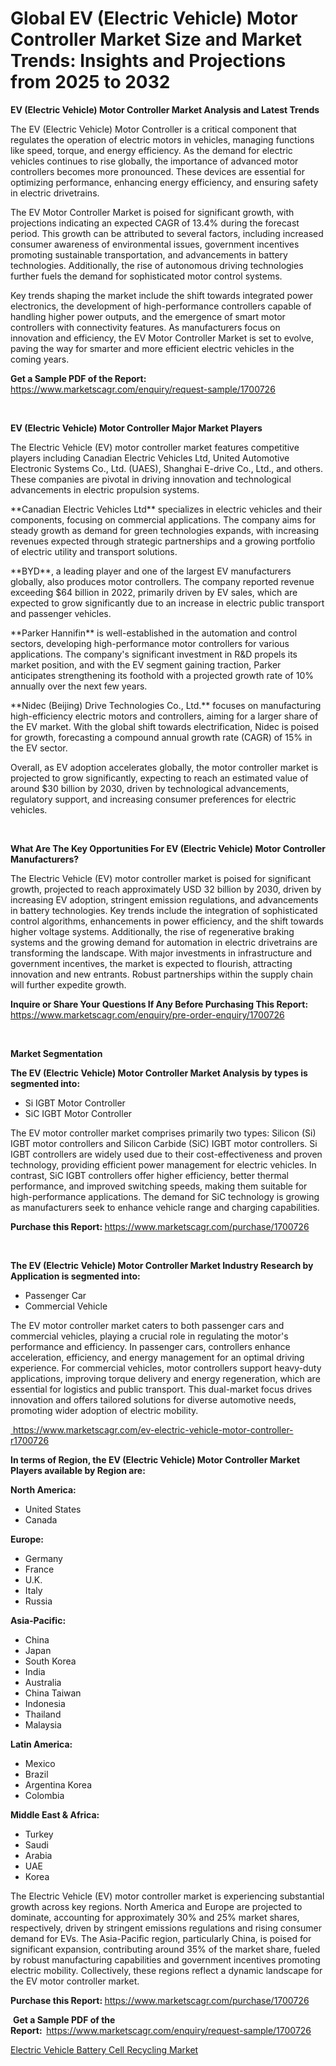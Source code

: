 <p><h1>Global EV (Electric Vehicle) Motor Controller Market Size and Market Trends: Insights and Projections from 2025 to 2032</h1></p><p><strong>EV (Electric Vehicle) Motor Controller Market Analysis and Latest Trends</strong></p>
<p><p>The EV (Electric Vehicle) Motor Controller is a critical component that regulates the operation of electric motors in vehicles, managing functions like speed, torque, and energy efficiency. As the demand for electric vehicles continues to rise globally, the importance of advanced motor controllers becomes more pronounced. These devices are essential for optimizing performance, enhancing energy efficiency, and ensuring safety in electric drivetrains.</p><p>The EV Motor Controller Market is poised for significant growth, with projections indicating an expected CAGR of 13.4% during the forecast period. This growth can be attributed to several factors, including increased consumer awareness of environmental issues, government incentives promoting sustainable transportation, and advancements in battery technologies. Additionally, the rise of autonomous driving technologies further fuels the demand for sophisticated motor control systems.</p><p>Key trends shaping the market include the shift towards integrated power electronics, the development of high-performance controllers capable of handling higher power outputs, and the emergence of smart motor controllers with connectivity features. As manufacturers focus on innovation and efficiency, the EV Motor Controller Market is set to evolve, paving the way for smarter and more efficient electric vehicles in the coming years.</p></p>
<p><strong>Get a Sample PDF of the Report:&nbsp;</strong> <a href="https://www.marketscagr.com/enquiry/request-sample/1700726?utm_campaign=2887&utm_medium=2&utm_source=Github&utm_content=ia&utm_term=27032025&utm_id=ev-electric-vehicle-motor-controller">https://www.marketscagr.com/enquiry/request-sample/1700726</a></p>
<p>&nbsp;</p>
<p><strong>EV (Electric Vehicle) Motor Controller Major Market Players</strong></p>
<p><p>The Electric Vehicle (EV) motor controller market features competitive players including Canadian Electric Vehicles Ltd, United Automotive Electronic Systems Co., Ltd. (UAES), Shanghai E-drive Co., Ltd., and others. These companies are pivotal in driving innovation and technological advancements in electric propulsion systems.</p><p>**Canadian Electric Vehicles Ltd** specializes in electric vehicles and their components, focusing on commercial applications. The company aims for steady growth as demand for green technologies expands, with increasing revenues expected through strategic partnerships and a growing portfolio of electric utility and transport solutions.</p><p>**BYD**, a leading player and one of the largest EV manufacturers globally, also produces motor controllers. The company reported revenue exceeding $64 billion in 2022, primarily driven by EV sales, which are expected to grow significantly due to an increase in electric public transport and passenger vehicles.</p><p>**Parker Hannifin** is well-established in the automation and control sectors, developing high-performance motor controllers for various applications. The company's significant investment in R&D propels its market position, and with the EV segment gaining traction, Parker anticipates strengthening its foothold with a projected growth rate of 10% annually over the next few years.</p><p>**Nidec (Beijing) Drive Technologies Co., Ltd.** focuses on manufacturing high-efficiency electric motors and controllers, aiming for a larger share of the EV market. With the global shift towards electrification, Nidec is poised for growth, forecasting a compound annual growth rate (CAGR) of 15% in the EV sector.</p><p>Overall, as EV adoption accelerates globally, the motor controller market is projected to grow significantly, expecting to reach an estimated value of around $30 billion by 2030, driven by technological advancements, regulatory support, and increasing consumer preferences for electric vehicles.</p></p>
<p>&nbsp;</p>
<p><strong>What Are The Key Opportunities For EV (Electric Vehicle) Motor Controller Manufacturers?</strong></p>
<p><p>The Electric Vehicle (EV) motor controller market is poised for significant growth, projected to reach approximately USD 32 billion by 2030, driven by increasing EV adoption, stringent emission regulations, and advancements in battery technologies. Key trends include the integration of sophisticated control algorithms, enhancements in power efficiency, and the shift towards higher voltage systems. Additionally, the rise of regenerative braking systems and the growing demand for automation in electric drivetrains are transforming the landscape. With major investments in infrastructure and government incentives, the market is expected to flourish, attracting innovation and new entrants. Robust partnerships within the supply chain will further expedite growth.</p></p>
<p><strong>Inquire or Share Your Questions If Any Before Purchasing This Report:</strong> <a href="https://www.marketscagr.com/enquiry/pre-order-enquiry/1700726?utm_campaign=2887&utm_medium=2&utm_source=Github&utm_content=ia&utm_term=27032025&utm_id=ev-electric-vehicle-motor-controller">https://www.marketscagr.com/enquiry/pre-order-enquiry/1700726</a></p>
<p>&nbsp;</p>
<p><strong>Market Segmentation</strong></p>
<p><strong>The EV (Electric Vehicle) Motor Controller Market Analysis by types is segmented into:</strong></p>
<p><ul><li>Si IGBT Motor Controller</li><li>SiC IGBT Motor Controller</li></ul></p>
<p><p>The EV motor controller market comprises primarily two types: Silicon (Si) IGBT motor controllers and Silicon Carbide (SiC) IGBT motor controllers. Si IGBT controllers are widely used due to their cost-effectiveness and proven technology, providing efficient power management for electric vehicles. In contrast, SiC IGBT controllers offer higher efficiency, better thermal performance, and improved switching speeds, making them suitable for high-performance applications. The demand for SiC technology is growing as manufacturers seek to enhance vehicle range and charging capabilities.</p></p>
<p><strong>Purchase this Report:&nbsp;</strong><a href="https://www.marketscagr.com/purchase/1700726?utm_campaign=2887&utm_medium=2&utm_source=Github&utm_content=ia&utm_term=27032025&utm_id=ev-electric-vehicle-motor-controller">https://www.marketscagr.com/purchase/1700726</a></p>
<p>&nbsp;</p>
<p><strong>The EV (Electric Vehicle) Motor Controller Market Industry Research by Application is segmented into:</strong></p>
<p><ul><li>Passenger Car</li><li>Commercial Vehicle</li></ul></p>
<p><p>The EV motor controller market caters to both passenger cars and commercial vehicles, playing a crucial role in regulating the motor's performance and efficiency. In passenger cars, controllers enhance acceleration, efficiency, and energy management for an optimal driving experience. For commercial vehicles, motor controllers support heavy-duty applications, improving torque delivery and energy regeneration, which are essential for logistics and public transport. This dual-market focus drives innovation and offers tailored solutions for diverse automotive needs, promoting wider adoption of electric mobility.</p></p>
<p><a href="https://www.marketscagr.com/ev-electric-vehicle-motor-controller-r1700726?utm_campaign=2887&utm_medium=2&utm_source=Github&utm_content=ia&utm_term=27032025&utm_id=ev-electric-vehicle-motor-controller">&nbsp;https://www.marketscagr.com/ev-electric-vehicle-motor-controller-r1700726</a></p>
<p><strong>In terms of Region, the EV (Electric Vehicle) Motor Controller Market Players available by Region are:</strong></p>
<p>
    <p> <strong> North America: </strong>
        <ul>
            <li>United States</li>
            <li>Canada</li>
        </ul>
        </p> 
    <p> <strong> Europe: </strong>
        <ul>
            <li>Germany</li>
            <li>France</li>
            <li>U.K.</li>
            <li>Italy</li>
            <li>Russia</li>
        </ul>
        </p> 
    <p> <strong> Asia-Pacific: </strong>
        <ul>
            <li>China</li>
            <li>Japan</li>
            <li>South Korea</li>
            <li>India</li>
            <li>Australia</li>
            <li>China Taiwan</li>
            <li>Indonesia</li>
            <li>Thailand</li>
            <li>Malaysia</li>
        </ul>
        </p> 
    <p> <strong> Latin America: </strong>
        <ul>
            <li>Mexico</li>
            <li>Brazil</li>
            <li>Argentina Korea</li>
            <li>Colombia</li>
        </ul>
        </p> 
    <p> <strong> Middle East & Africa: </strong>
        <ul>
            <li>Turkey</li>
            <li>Saudi</li>
            <li>Arabia</li>
            <li>UAE</li>
            <li>Korea</li>
        </ul>
    </p>
    </p>
<p><p>The Electric Vehicle (EV) motor controller market is experiencing substantial growth across key regions. North America and Europe are projected to dominate, accounting for approximately 30% and 25% market shares, respectively, driven by stringent emissions regulations and rising consumer demand for EVs. The Asia-Pacific region, particularly China, is poised for significant expansion, contributing around 35% of the market share, fueled by robust manufacturing capabilities and government incentives promoting electric mobility. Collectively, these regions reflect a dynamic landscape for the EV motor controller market.</p></p>
<p><strong>Purchase this Report: </strong><a href="https://www.marketscagr.com/purchase/1700726?utm_campaign=2887&utm_medium=2&utm_source=Github&utm_content=ia&utm_term=27032025&utm_id=ev-electric-vehicle-motor-controller">https://www.marketscagr.com/purchase/1700726</a></p>
<p>&nbsp;<strong>Get a Sample PDF of the Report:&nbsp;&nbsp;</strong><a href="https://www.marketscagr.com/enquiry/request-sample/1700726?utm_campaign=2887&utm_medium=2&utm_source=Github&utm_content=ia&utm_term=27032025&utm_id=ev-electric-vehicle-motor-controller">https://www.marketscagr.com/enquiry/request-sample/1700726</a></p>
<p><strong></strong></p>
<p><p><a href="https://github.com/leyesamilej/Market-Research-Report-List-1/blob/main/electric-vehicle-battery-cell-recycling-market.md?utm_campaign=2887&utm_medium=2&utm_source=Github&utm_content=ia&utm_term=27032025&utm_id=ev-electric-vehicle-motor-controller">Electric Vehicle Battery Cell Recycling Market</a></p></p>